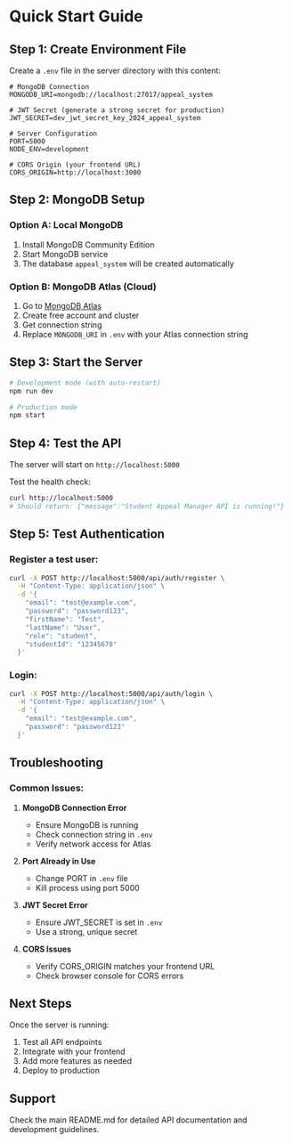 # Quick Start Guide

## Step 1: Create Environment File

Create a `.env` file in the server directory with this content:

```env
# MongoDB Connection
MONGODB_URI=mongodb://localhost:27017/appeal_system

# JWT Secret (generate a strong secret for production)
JWT_SECRET=dev_jwt_secret_key_2024_appeal_system

# Server Configuration
PORT=5000
NODE_ENV=development

# CORS Origin (your frontend URL)
CORS_ORIGIN=http://localhost:3000
```

## Step 2: MongoDB Setup

### Option A: Local MongoDB

1. Install MongoDB Community Edition
2. Start MongoDB service
3. The database `appeal_system` will be created automatically

### Option B: MongoDB Atlas (Cloud)

1. Go to [MongoDB Atlas](https://www.mongodb.com/atlas)
2. Create free account and cluster
3. Get connection string
4. Replace `MONGODB_URI` in `.env` with your Atlas connection string

## Step 3: Start the Server

```bash
# Development mode (with auto-restart)
npm run dev

# Production mode
npm start
```

## Step 4: Test the API

The server will start on `http://localhost:5000`

Test the health check:

```bash
curl http://localhost:5000
# Should return: {"message":"Student Appeal Manager API is running!"}
```

## Step 5: Test Authentication

### Register a test user:

```bash
curl -X POST http://localhost:5000/api/auth/register \
  -H "Content-Type: application/json" \
  -d '{
    "email": "test@example.com",
    "password": "password123",
    "firstName": "Test",
    "lastName": "User",
    "role": "student",
    "studentId": "12345678"
  }'
```

### Login:

```bash
curl -X POST http://localhost:5000/api/auth/login \
  -H "Content-Type: application/json" \
  -d '{
    "email": "test@example.com",
    "password": "password123"
  }'
```

## Troubleshooting

### Common Issues:

1. **MongoDB Connection Error**

   - Ensure MongoDB is running
   - Check connection string in `.env`
   - Verify network access for Atlas

2. **Port Already in Use**

   - Change PORT in `.env` file
   - Kill process using port 5000

3. **JWT Secret Error**

   - Ensure JWT_SECRET is set in `.env`
   - Use a strong, unique secret

4. **CORS Issues**
   - Verify CORS_ORIGIN matches your frontend URL
   - Check browser console for CORS errors

## Next Steps

Once the server is running:

1. Test all API endpoints
2. Integrate with your frontend
3. Add more features as needed
4. Deploy to production

## Support

Check the main README.md for detailed API documentation and development guidelines.
